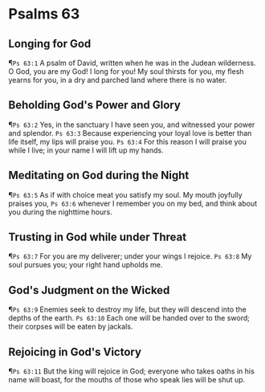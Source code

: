 # Psalms 63

## Longing for God
¶`Ps 63:1` A psalm of David, written when he was in the Judean wilderness. O God, you are my God! I long for you! My soul thirsts for you, my flesh yearns for you, in a dry and parched land where there is no water.

## Beholding God's Power and Glory
¶`Ps 63:2` Yes, in the sanctuary I have seen you, and witnessed your power and splendor.
`Ps 63:3` Because experiencing your loyal love is better than life itself, my lips will praise you.
`Ps 63:4` For this reason I will praise you while I live; in your name I will lift up my hands.

## Meditating on God during the Night
¶`Ps 63:5` As if with choice meat you satisfy my soul. My mouth joyfully praises you,
`Ps 63:6` whenever I remember you on my bed, and think about you during the nighttime hours.

## Trusting in God while under Threat
¶`Ps 63:7` For you are my deliverer; under your wings I rejoice.
`Ps 63:8` My soul pursues you; your right hand upholds me.

## God's Judgment on the Wicked
¶`Ps 63:9` Enemies seek to destroy my life, but they will descend into the depths of the earth.
`Ps 63:10` Each one will be handed over to the sword; their corpses will be eaten by jackals.

## Rejoicing in God's Victory
¶`Ps 63:11` But the king will rejoice in God; everyone who takes oaths in his name will boast, for the mouths of those who speak lies will be shut up.
